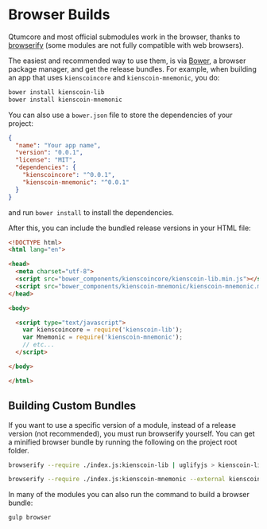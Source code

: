 # Browser Builds
Qtumcore and most official submodules work in the browser, thanks to [browserify](http://browserify.org/) (some modules are not fully compatible with web browsers).

The easiest and recommended way to use them, is via [Bower](http://bower.io/), a browser package manager, and get the release bundles. For example, when building an app that uses `kienscoincore` and `kienscoin-mnemonic`, you do:

```sh
bower install kienscoin-lib
bower install kienscoin-mnemonic
```

You can also use a `bower.json` file to store the dependencies of your project:

```json
{
  "name": "Your app name",
  "version": "0.0.1",
  "license": "MIT",
  "dependencies": {
    "kienscoincore": "^0.0.1",
    "kienscoin-mnemonic": "^0.0.1"
  }
}
```

and run `bower install` to install the dependencies.

After this, you can include the bundled release versions in your HTML file:

```html
<!DOCTYPE html>
<html lang="en">

<head>
  <meta charset="utf-8">
  <script src="bower_components/kienscoincore/kienscoin-lib.min.js"></script>
  <script src="bower_components/kienscoin-mnemonic/kienscoin-mnemonic.min.js"></script>
</head>

<body>

  <script type="text/javascript">
    var kienscoincore = require('kienscoin-lib');
    var Mnemonic = require('kienscoin-mnemonic');
    // etc...
  </script>

</body>

</html>
```

## Building Custom Bundles
If you want to use a specific version of a module, instead of a release version (not recommended), you must run browserify yourself.  You can get a minified browser bundle by running the following on the project root folder.

```sh
browserify --require ./index.js:kienscoin-lib | uglifyjs > kienscoin-lib.min.js
```

```sh
browserify --require ./index.js:kienscoin-mnemonic --external kienscoin-lib | uglifyjs > kienscoin-mnemonic.min.js
```

In many of the modules you can also run the command to build a browser bundle:
```sh
gulp browser
```
